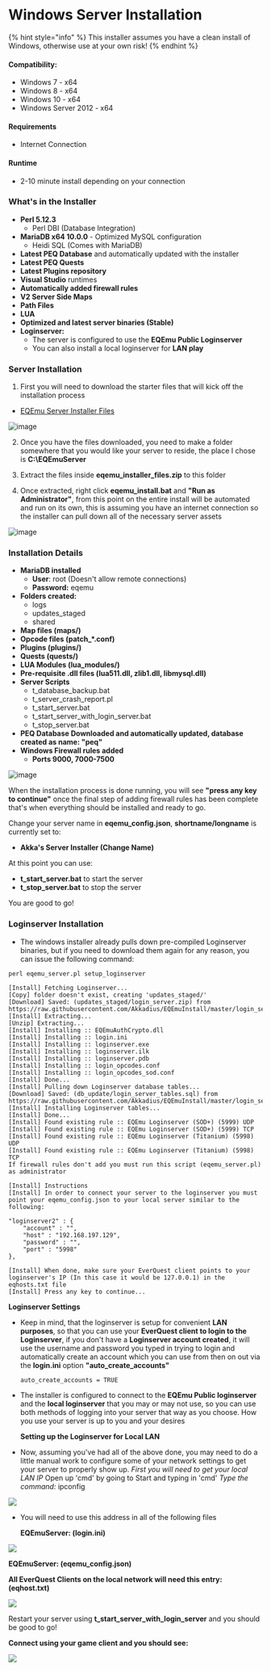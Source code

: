 # Windows Server Installation

{% hint style="info" %}
This installer assumes you have a clean install of Windows, otherwise use at your own risk!
{% endhint %}

#### Compatibility:

* Windows 7 - x64
* Windows 8 - x64
* Windows 10 - x64
* Windows Server 2012 - x64

#### Requirements

* Internet Connection

#### Runtime

* 2-10 minute install depending on your connection

### What's in the Installer

* **Perl 5.12.3**
  * Perl DBI \(Database Integration\)
* **MariaDB x64 10.0.0** - Optimized MySQL configuration
  * Heidi SQL \(Comes with MariaDB\)
* **Latest PEQ Database** and automatically updated with the installer
* **Latest PEQ Quests**
* **Latest Plugins repository**
* **Visual Studio** runtimes
* **Automatically added firewall rules**
* **V2 Server Side Maps**
* **Path Files**
* **LUA**
* **Optimized and latest server binaries \(Stable\)**
* **Loginserver:**
  * The server is configured to use the **EQEmu Public Loginserver**
  * You can also install a local loginserver for **LAN play**

### Server Installation

1. First you will need to download the starter files that will kick off the installation process

* [EQEmu Server Installer Files](http://wiki.eqemulator.org/eqemu_installer_files.zip)

![image](https://user-images.githubusercontent.com/3319450/34912524-61f9eff6-f8a9-11e7-8028-2283d0347167.png)

2. Once you have the files downloaded, you need to make a folder somewhere that you would like your server to reside, the place I chose is **C:\EQEmuServer**

3. Extract the files inside **eqemu\_installer\_files.zip** to this folder

4. Once extracted, right click **eqemu\_install.bat** and **"Run as Administrator"**, from this point on the entire install will be automated and run on its own, this is assuming you have an internet connection so the installer can pull down all of the necessary server assets

![image](https://user-images.githubusercontent.com/3319450/34912527-6e97d462-f8a9-11e7-981f-6a60ba0fbdea.png)

### Installation Details

* **MariaDB installed**
  * **User**: root \(Doesn't allow remote connections\)
  * **Password:** eqemu
* **Folders created:**
  * logs
  * updates\_staged
  * shared
* **Map files \(maps/\)**
* **Opcode files \(patch\_\*.conf\)**
* **Plugins \(plugins/\)**
* **Quests \(quests/\)**
* **LUA Modules \(lua\_modules/\)**
* **Pre-requisite .dll files \(lua511.dll, zlib1.dll, libmysql.dll\)**
* **Server Scripts**
  * t\_database\_backup.bat
  * t\_server\_crash\_report.pl
  * t\_start\_server.bat
  * t\_start\_server\_with\_login\_server.bat
  * t\_stop\_server.bat
* **PEQ Database Downloaded and automatically updated, database created as name: "peq"**
* **Windows Firewall rules added**
  * **Ports 9000, 7000-7500**

![image](https://user-images.githubusercontent.com/3319450/34912555-f02fc548-f8a9-11e7-928a-172977e140d3.png)

When the installation process is done running, you will see **"press any key to continue"** once the final step of adding firewall rules has been complete that's when everything should be installed and ready to go.

Change your server name in **eqemu\_config.json**, **shortname/longname** is currently set to:

* **Akka's Server Installer \(Change Name\)**

At this point you can use:

* **t\_start\_server.bat** to start the server
* **t\_stop\_server.bat** to stop the server

You are good to go!

### Loginserver Installation

* The windows installer already pulls down pre-compiled Loginserver binaries, but if you need to download them again for any reason, you can issue the following command:

```text
perl eqemu_server.pl setup_loginserver

[Install] Fetching Loginserver...
[Copy] folder doesn't exist, creating 'updates_staged/'
[Download] Saved: (updates_staged/login_server.zip) from https://raw.githubusercontent.com/Akkadius/EQEmuInstall/master/login_server.zip
[Install] Extracting...
[Unzip] Extracting...
[Install] Installing :: EQEmuAuthCrypto.dll
[Install] Installing :: login.ini
[Install] Installing :: loginserver.exe
[Install] Installing :: loginserver.ilk
[Install] Installing :: loginserver.pdb
[Install] Installing :: login_opcodes.conf
[Install] Installing :: login_opcodes_sod.conf
[Install] Done...
[Install] Pulling down Loginserver database tables...
[Download] Saved: (db_update/login_server_tables.sql) from https://raw.githubusercontent.com/Akkadius/EQEmuInstall/master/login_server_tables.sql
[Install] Installing Loginserver tables...
[Install] Done...
[Install] Found existing rule :: EQEmu Loginserver (SOD+) (5999) UDP
[Install] Found existing rule :: EQEmu Loginserver (SOD+) (5999) TCP
[Install] Found existing rule :: EQEmu Loginserver (Titanium) (5998) UDP
[Install] Found existing rule :: EQEmu Loginserver (Titanium) (5998) TCP
If firewall rules don't add you must run this script (eqemu_server.pl) as administrator

[Install] Instructions
[Install] In order to connect your server to the loginserver you must point your eqemu_config.json to your local server similar to the following:

"loginserver2" : {
    "account" : "",
    "host" : "192.168.197.129",
    "password" : "",
    "port" : "5998"
},

[Install] When done, make sure your EverQuest client points to your loginserver's IP (In this case it would be 127.0.0.1) in the eqhosts.txt file
[Install] Press any key to continue...
```

**Loginserver Settings**

* Keep in mind, that the loginserver is setup for convenient **LAN purposes**, so that you can use your **EverQuest client to login to the Loginserver**, if you don't have a **Loginserver account created**, it will use the username and password you typed in trying to login and automatically create an account which you can use from then on out via the **login.ini** option **"auto\_create\_accounts"**

  `auto_create_accounts = TRUE`

* The installer is configured to connect to the **EQEmu Public loginserver** and the **local loginserver** that you may or may not use, so you can use both methods of logging into your server that way as you choose. How you use your server is up to you and your desires

  **Setting up the Loginserver for Local LAN**

* Now, assuming you've had all of the above done, you may need to do a little manual work to configure some of your network settings to get your server to properly show up.   _First you will need to get your local LAN IP_       Open up 'cmd' by going to Start and typing in 'cmd'       _Type the command:_           ipconfig

![](https://user-images.githubusercontent.com/3319450/34912564-330bc466-f8aa-11e7-9f97-c73049af2268.png)

* You will need to use this address in all of the following files

  **EQEmuServer: \(login.ini\)**

![](https://user-images.githubusercontent.com/3319450/34912567-4100373c-f8aa-11e7-95c8-309e4da03a37.png)

**EQEmuServer: \(eqemu\_config.json\)**

**All EverQuest Clients on the local network will need this entry: \(eqhost.txt\)**

![](https://user-images.githubusercontent.com/3319450/34912578-95aa7a86-f8aa-11e7-9354-7288b512d8d4.png)

Restart your server using **t\_start\_server\_with\_login\_server** and you should be good to go!

**Connect using your game client and you should see:**

![](https://user-images.githubusercontent.com/3319450/34912582-a025e892-f8aa-11e7-8676-2cdd98f6592c.png)



